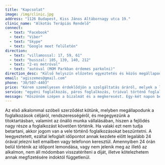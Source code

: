 ```yaml
---
title: "Kapcsolat"
image: /img/clinic.jpg
address: "1126 Budapest, Kiss János Altábornagy utca 19."
clinic_name: "Alkotás Terápiás Rendelő"
connect:
  - text: "Facebook"
  - text: "Viber"
  - text: "Skype"
  - text: "Google meet felületén"
direction:
  - text: "villamossal: 17, 59, 61"
  - text: "busszal: 105, 139, 140, 212"
  - text: "2-es metróval"
  - text: "autóval (MOM Parkban érdemes parkolni)"
direction_desc: "Külső helyszín előzetes egyeztetés és közös megállapodás alapján lehetséges. A személyes előadások helyszínéről és technikai feltételeiről a megrendelőnek kell gondoskodnia."
email: "agiszemes@gmail.com"
phone: "30/507-4403"
price: "Kérem személyesen érdeklődjön a szolgáltatás áráról, melyek a létszám, szolgáltatás típusa és hossza alapján 9.000 és 100.000 Ft között mozognak."
service: "egyéni foglalkozás, páros foglalkozás, trióval történő foglalkozás, kiscsoportos foglalkozás (4-8 fő), nagycsoportos foglalkozás (8-16 fő), edzői konzultáció, szülői konzultáció, előadás"
message: "Köszönöm szépen a bizalmát és a megkeresést. Egy-két napon belül válaszolok és felkeresem a megadott elérhetőségen, hogy megbeszélhessük a továbbiakat."
---
```


Az első alkalommal szóbeli szerződést kötünk, melyben megállapodunk a foglalkozások céljáról, rendszerességéről, és megegyezünk a titoktartásban, valamint az önálló munka vállalásában, hiszen a fejlődés nagy része a foglalkozást követően történik. Ha valaki ezt nem tudja betartani, akkor jogom van a vele történő foglalkozásokat beszüntetni.
A leegyeztetett, ezáltal lefoglalt időpontot annak kezdete előtt legalább 24 órával jelezni kell emailben vagy telefonon keresztül. Amennyiben 24 órán belül történik az időpont lemondása, vagy nem jelenik meg az illető az alkalmon, nem áll módomban visszatéríteni a díját, illetve kötelezhetem annak megfizetésére indoktól függetlenül.
